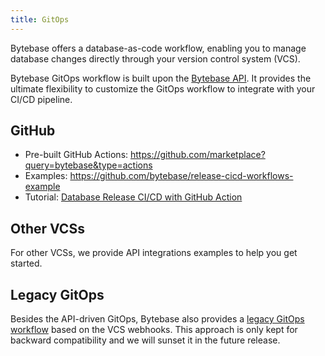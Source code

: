 ```yaml
---
title: GitOps
---
```


Bytebase offers a database-as-code workflow, enabling you to manage database changes directly through your version control system (VCS).

Bytebase GitOps workflow is built upon the [Bytebase API](/docs/api/overview). It provides the ultimate flexibility to customize the GitOps workflow to integrate with your CI/CD pipeline.

## GitHub

- Pre-built GitHub Actions: https://github.com/marketplace?query=bytebase&type=actions
- Examples: https://github.com/bytebase/release-cicd-workflows-example
- Tutorial: [Database Release CI/CD with GitHub Action](/docs/tutorials/github-release-cicd-workflow/)

## Other VCSs

For other VCSs, we provide API integrations examples to help you get started.

## Legacy GitOps

Besides the API-driven GitOps, Bytebase also provides a [legacy GitOps workflow](/docs/vcs-integration/simple/overview/) based on the VCS webhooks. This approach is only kept for backward compatibility and we will sunset it in the future release.
